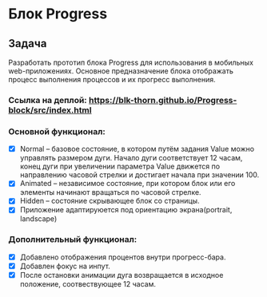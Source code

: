 # Блок Progress

## Задача
Разработать прототип блока Progress для использования в мобильных web-приложениях.
Основное предназначение блока отображать процесс выполнения процессов и их прогресс
выполнения.

### Ссылка на деплой: https://blk-thorn.github.io/Progress-block/src/index.html


### Основной функционал:
- [x] Normal – базовое состояние, в котором путём задания Value можно управлять
размером дуги. Начало дуги соответствует 12 часам, конец дуги при увеличении параметра Value
движется по направлению часовой стрелки и достигает начала при значении 100.
- [x] Animated – независимое состояние, при котором блок или его элементы начинают вращаться по часовой стрелке.
- [x] Hidden – состояние скрывающее блок со страницы.
- [x] Приложение адаптируюется под ориентацию экрана(portrait, landscape)

### Дополнительный функционал:
- [x] Добавлено отображения процентов внутри прогресс-бара.
- [x] Добавлен фокус на инпут.
- [x] После остановки анимации дуга возвращается в исходное положение, соотвествующее 12 часам.
